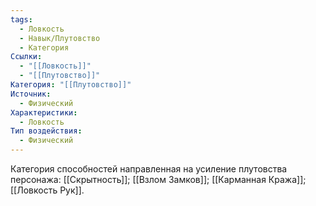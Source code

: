 ```yaml
---
tags:
  - Ловкость
  - Навык/Плутовство
  - Категория
Ссылки:
  - "[[Ловкость]]"
  - "[[Плутовство]]"
Категория: "[[Плутовство]]"
Источник:
  - Физический
Характеристики:
  - Ловкость
Тип воздействия:
  - Физический
---
```

Категория способностей направленная на усиление плутовства персонажа: [[Скрытность]]; [[Взлом Замков]]; [[Карманная Кража]]; [[Ловкость Рук]]. 